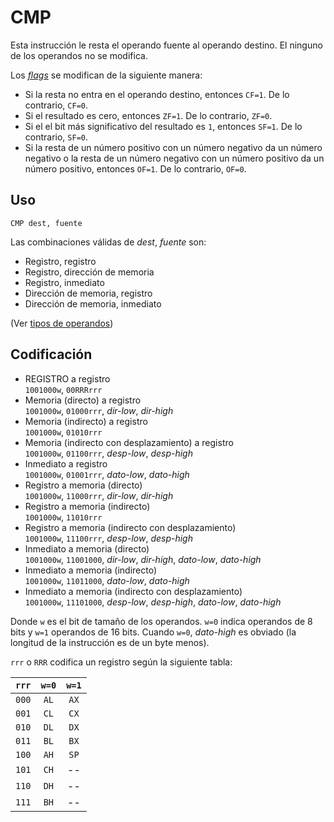 # CMP

Esta instrucción le resta el operando fuente al operando destino. El ninguno de los operandos no se modifica.

Los [_flags_](../cpu#flags) se modifican de la siguiente manera:

- Si la resta no entra en el operando destino, entonces `CF=1`. De lo contrario, `CF=0`.
- Si el resultado es cero, entonces `ZF=1`. De lo contrario, `ZF=0`.
- Si el el bit más significativo del resultado es `1`, entonces `SF=1`. De lo contrario, `SF=0`.
- Si la resta de un número positivo con un número negativo da un número negativo o la resta de un número negativo con un número positivo da un número positivo, entonces `OF=1`. De lo contrario, `OF=0`.

## Uso

```vonsim
CMP dest, fuente
```

Las combinaciones válidas de _dest_, _fuente_ son:

- Registro, registro
- Registro, dirección de memoria
- Registro, inmediato
- Dirección de memoria, registro
- Dirección de memoria, inmediato

(Ver [tipos de operandos](../assembly#operandos))

## Codificación

- REGISTRO a registro  
  `1001000w`, `00RRRrrr`
- Memoria (directo) a registro  
  `1001000w`, `01000rrr`, _dir-low_, _dir-high_
- Memoria (indirecto) a registro  
  `1001000w`, `01010rrr`
- Memoria (indirecto con desplazamiento) a registro  
  `1001000w`, `01100rrr`, _desp-low_, _desp-high_
- Inmediato a registro  
  `1001000w`, `01001rrr`, _dato-low_, _dato-high_
- Registro a memoria (directo)  
  `1001000w`, `11000rrr`, _dir-low_, _dir-high_
- Registro a memoria (indirecto)  
  `1001000w`, `11010rrr`
- Registro a memoria (indirecto con desplazamiento)  
  `1001000w`, `11100rrr`, _desp-low_, _desp-high_
- Inmediato a memoria (directo)  
  `1001000w`, `11001000`, _dir-low_, _dir-high_, _dato-low_, _dato-high_
- Inmediato a memoria (indirecto)  
  `1001000w`, `11011000`, _dato-low_, _dato-high_
- Inmediato a memoria (indirecto con desplazamiento)  
  `1001000w`, `11101000`, _desp-low_, _desp-high_, _dato-low_, _dato-high_

Donde `w` es el bit de tamaño de los operandos. `w=0` indica operandos de 8 bits y `w=1` operandos de 16 bits. Cuando `w=0`, _dato-high_ es obviado (la longitud de la instrucción es de un byte menos).

`rrr` o `RRR` codifica un registro según la siguiente tabla:

| `rrr` | `w=0` | `w=1` |
| :---: | :---: | :---: |
| `000` | `AL`  | `AX`  |
| `001` | `CL`  | `CX`  |
| `010` | `DL`  | `DX`  |
| `011` | `BL`  | `BX`  |
| `100` | `AH`  | `SP`  |
| `101` | `CH`  |  --   |
| `110` | `DH`  |  --   |
| `111` | `BH`  |  --   |
